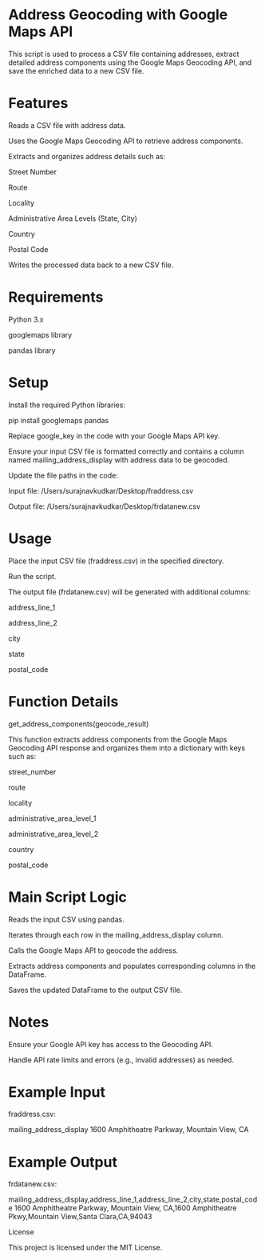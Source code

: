 # Address Geocoding with Google Maps API

This script is used to process a CSV file containing addresses, extract detailed address components using the Google Maps Geocoding API, and save the enriched data to a new CSV file.

# Features

Reads a CSV file with address data.

Uses the Google Maps Geocoding API to retrieve address components.

Extracts and organizes address details such as:

Street Number

Route

Locality

Administrative Area Levels (State, City)

Country

Postal Code

Writes the processed data back to a new CSV file.

# Requirements

Python 3.x

googlemaps library

pandas library

# Setup

Install the required Python libraries:

pip install googlemaps pandas

Replace google_key in the code with your Google Maps API key.

Ensure your input CSV file is formatted correctly and contains a column named mailing_address_display with address data to be geocoded.

Update the file paths in the code:

Input file: /Users/surajnavkudkar/Desktop/fraddress.csv

Output file: /Users/surajnavkudkar/Desktop/frdatanew.csv

# Usage

Place the input CSV file (fraddress.csv) in the specified directory.

Run the script.

The output file (frdatanew.csv) will be generated with additional columns:

address_line_1

address_line_2

city

state

postal_code

# Function Details

get_address_components(geocode_result)

This function extracts address components from the Google Maps Geocoding API response and organizes them into a dictionary with keys such as:

street_number

route

locality

administrative_area_level_1

administrative_area_level_2

country

postal_code

# Main Script Logic

Reads the input CSV using pandas.

Iterates through each row in the mailing_address_display column.

Calls the Google Maps API to geocode the address.

Extracts address components and populates corresponding columns in the DataFrame.

Saves the updated DataFrame to the output CSV file.

# Notes

Ensure your Google API key has access to the Geocoding API.

Handle API rate limits and errors (e.g., invalid addresses) as needed.

# Example Input

fraddress.csv:

mailing_address_display
1600 Amphitheatre Parkway, Mountain View, CA

# Example Output

frdatanew.csv:

mailing_address_display,address_line_1,address_line_2,city,state,postal_code
1600 Amphitheatre Parkway, Mountain View, CA,1600 Amphitheatre Pkwy,Mountain View,Santa Clara,CA,94043

License

This project is licensed under the MIT License.
